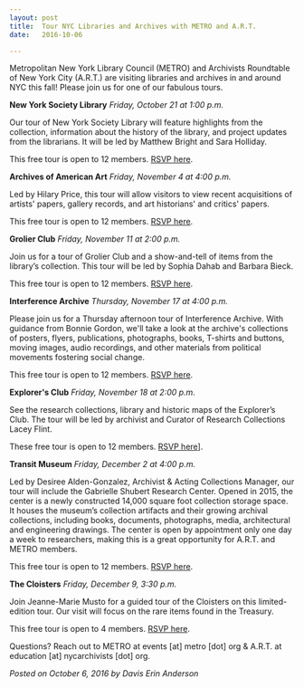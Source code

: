 ```yaml
---
layout: post
title:  Tour NYC Libraries and Archives with METRO and A.R.T.
date:   2016-10-06

---
```

Metropolitan New York Library Council (METRO) and Archivists Roundtable of New York City (A.R.T.) are visiting libraries and archives in and around NYC this fall! Please join us for one of our fabulous tours.

**New York Society Library**
_Friday, October 21 at 1:00 p.m._


Our tour of New York Society Library will feature highlights from the collection, information about the history of the library, and project updates from the librarians. It will be led by Matthew Bright and Sara Holliday.

This free tour is open to 12 members. [RSVP here](https://www.eventbrite.com/e/tour-of-new-york-society-library-tickets-28194941830).


**Archives of American Art**
_Friday, November 4 at 4:00 p.m._


Led by Hilary Price, this tour will allow visitors to view recent acquisitions of artists' papers, gallery records, and art historians' and critics' papers.

This free tour is open to 12 members. [RSVP here](https://www.eventbrite.com/e/metroart-tour-archives-of-american-art-new-york-research-center-tickets-28195211637).


**Grolier Club**
_Friday, November 11 at 2:00 p.m._


Join us for a tour of Grolier Club and a show-and-tell of items from the library’s collection. This tour will be led by Sophia Dahab and Barbara Bieck.

This free tour is open to 12 members. [RSVP here](https://www.eventbrite.com/e/grolier-club-tour-tickets-28195467402).


**Interference Archive**
_Thursday, November 17 at 4:00 p.m._


Please join us for a Thursday afternoon tour of Interference Archive. With guidance from Bonnie Gordon, we'll take a look at the archive's collections of posters, flyers, publications, photographs, books, T-shirts and buttons, moving images, audio recordings, and other materials from political movements fostering social change.

This free tour is open to 12 members. [RSVP here](https://www.eventbrite.com/e/interference-archive-tour-tickets-28333234467).


**Explorer's Club**
_Friday, November 18 at 2:00 p.m._


See the research collections, library and historic maps of the Explorer’s Club. The tour will be led by archivist and Curator of Research Collections Lacey Flint.

These free tour is open to 12 members. [RSVP here](https://www.eventbrite.com/e/explorers-club-tour-tickets-28195535606)].


**Transit Museum**
_Friday, December 2 at 4:00 p.m._


Led by Desiree Alden-Gonzalez, Archivist & Acting Collections Manager, our tour will include the Gabrielle Shubert Research Center. Opened in 2015, the center is a newly constructed 14,000 square foot collection storage space. It houses the museum’s collection artifacts and their growing archival collections, including books, documents, photographs, media, architectural and engineering drawings. The center is open by appointment only one day a week to researchers, making this is a great opportunity for A.R.T. and METRO members.

This free tour is open to 12 members. [RSVP here](https://www.eventbrite.com/e/transit-museum-tour-tickets-28195716146).


**The Cloisters**
_Friday, December 9, 3:30 p.m._


Join Jeanne-Marie Musto for a guided tour of the Cloisters on this limited-edition tour. Our visit will focus on the rare items found in the Treasury.

This free tour is open to 4 members. [RSVP here](https://www.eventbrite.com/e/the-cloisters-tour-tickets-28398402386).

Questions? Reach out to METRO at events [at] metro [dot] org & A.R.T. at education [at] nycarchivists [dot] org.


_Posted on October 6, 2016 by Davis Erin Anderson_
